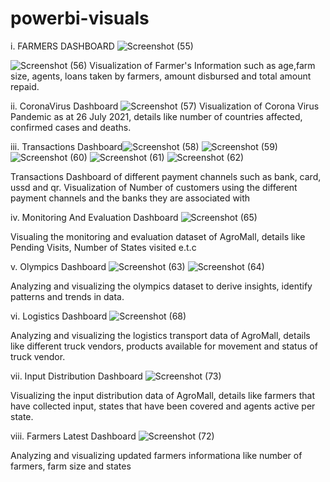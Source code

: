 # powerbi-visuals

i. FARMERS DASHBOARD
![Screenshot (55)](https://user-images.githubusercontent.com/84006820/157274649-555f5389-9499-404d-abcc-63325ad3ca11.png)

![Screenshot (56)](https://user-images.githubusercontent.com/84006820/157274966-e9ff03b5-eed1-457c-bfa8-702adbd6f3ea.png)
Visualization of Farmer's Information such as age,farm size, agents, loans taken by farmers, amount disbursed and total amount repaid.

ii. CoronaVirus Dashboard
![Screenshot (57)](https://user-images.githubusercontent.com/84006820/157276216-0e80d899-e0e6-4a38-a00d-09898fa2b371.png)
 Visualization of Corona Virus Pandemic as at 26 July 2021, details like number of countries affected, confirmed cases and deaths.
 
iii. Transactions Dashboard![Screenshot (58)](https://user-images.githubusercontent.com/84006820/157281909-6e07be02-ed3c-4ba0-aa3f-a86a190a0563.png)
![Screenshot (59)](https://user-images.githubusercontent.com/84006820/157281916-478ced2a-b8b1-4e39-8939-4b9bece32cfd.png)
![Screenshot (60)](https://user-images.githubusercontent.com/84006820/157282776-31515f0c-c9cd-4386-925a-f3a1013e568c.png)
![Screenshot (61)](https://user-images.githubusercontent.com/84006820/157282795-7cdb59d6-c542-4fd0-8cdf-2dc8833ee676.png)
![Screenshot (62)](https://user-images.githubusercontent.com/84006820/157281942-4b44ab4d-77c2-4bae-b86e-ed3cd60b7a93.png)

Transactions Dashboard of different payment channels such as bank, card, ussd and qr.
Visualization of Number of customers using the different payment channels and the banks they are associated with

iv. Monitoring And Evaluation Dashboard
![Screenshot (65)](https://user-images.githubusercontent.com/84006820/157292647-3eb31526-a5b7-431c-9aeb-e8d45432b11a.png)

Visualing the monitoring and evaluation dataset of AgroMall, details like Pending Visits, Number of States visited e.t.c

v. Olympics Dashboard
![Screenshot (63)](https://user-images.githubusercontent.com/84006820/157292749-b8293c44-f47a-4d83-9220-ea4c14118ce5.png)
![Screenshot (64)](https://user-images.githubusercontent.com/84006820/157292757-4a8d69eb-96c6-4699-aa63-b1b429f322db.png)

Analyzing and visualizing the olympics dataset to derive insights, identify patterns and trends in data.

vi. Logistics Dashboard
![Screenshot (68)](https://user-images.githubusercontent.com/84006820/157294506-e5284dad-472e-44ff-9267-831a28188da0.png)

Analyzing and visualizing the logistics transport data of AgroMall, details like different truck vendors, products available for movement and status of truck vendor.

vii. Input Distribution Dashboard
![Screenshot (73)](https://user-images.githubusercontent.com/84006820/157294994-8df10871-22d5-4ebd-a2c9-dfca0d521b94.png)

Visualizing the input distribution data of AgroMall, details like farmers that have collected input, states that have been covered and agents active per state.

viii. Farmers Latest Dashboard
![Screenshot (72)](https://user-images.githubusercontent.com/84006820/157295193-403317a5-7ef0-42b0-b26f-2221bcbec969.png)

Analyzing and visualizing updated farmers informationa like number of farmers, farm size and states
